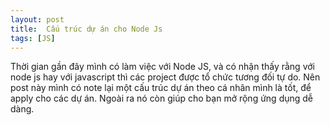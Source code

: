 ```yaml
---
layout: post
title:  Cấu trúc dự án cho Node Js
tags: [JS]
---
```


Thời gian gần đây mình có làm việc với Node JS, và có nhận thấy rằng với node js hay với javascript thì các project 
được tổ chức tương đối tự do. Nên post này mình có note lại một cấu trúc dự án theo cá nhân mình là tốt, để apply 
cho các dự án. Ngoài ra nó còn giúp cho bạn mở rộng ứng dụng dễ dàng.
